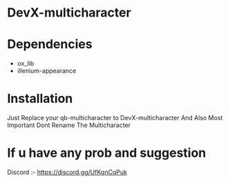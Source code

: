 # DevX-multicharacter

# Dependencies
- ox_lib
- illenium-appearance
# Installation
Just Replace your qb-multicharacter to DevX-multicharacter
And Also Most Important Dont Rename The Multicharacter
# If u have any prob and suggestion 
Discord :-
https://discord.gg/UfKqnCqPuk

